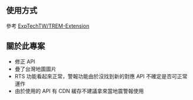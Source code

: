 ## 使用方式
參考 [ExpTechTW/TREM-Extension](https://github.com/ExpTechTW/TREM-Extension)

## 關於此專案
* 修正 API
* 疊了台灣地圖圖片
* RTS 功能看起來正常，警報功能由於沒找到新的對應 API 不確定是否可正常運作
* 由於使用的 API 有 CDN 緩存不建議拿來當地震警報使用
